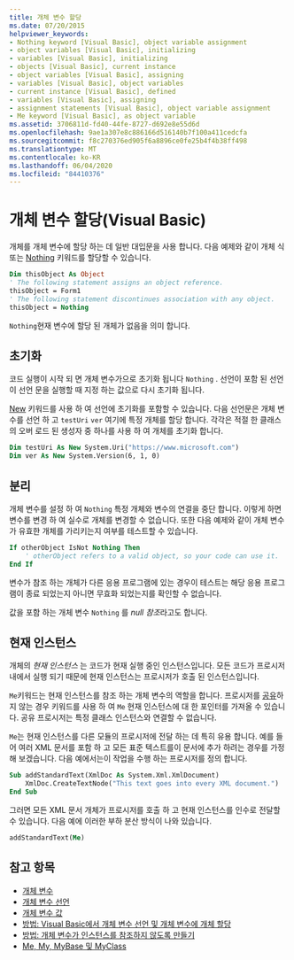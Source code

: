 ```yaml
---
title: 개체 변수 할당
ms.date: 07/20/2015
helpviewer_keywords:
- Nothing keyword [Visual Basic], object variable assignment
- object variables [Visual Basic], initializing
- variables [Visual Basic], initializing
- objects [Visual Basic], current instance
- object variables [Visual Basic], assigning
- variables [Visual Basic], object variables
- current instance [Visual Basic], defined
- variables [Visual Basic], assigning
- assignment statements [Visual Basic], object variable assignment
- Me keyword [Visual Basic], as object variable
ms.assetid: 3706811d-fd40-44fe-8727-d692e8e55d6d
ms.openlocfilehash: 9ae1a307e8c886166d516140b7f100a411cedcfa
ms.sourcegitcommit: f8c270376ed905f6a8896ce0fe25b4f4b38ff498
ms.translationtype: MT
ms.contentlocale: ko-KR
ms.lasthandoff: 06/04/2020
ms.locfileid: "84410376"
---
```

# <a name="object-variable-assignment-visual-basic"></a>개체 변수 할당(Visual Basic)

개체를 개체 변수에 할당 하는 데 일반 대입문을 사용 합니다. 다음 예제와 같이 개체 식 또는 [Nothing](../../../language-reference/nothing.md) 키워드를 할당할 수 있습니다.

```vb
Dim thisObject As Object
' The following statement assigns an object reference.
thisObject = Form1
' The following statement discontinues association with any object.
thisObject = Nothing
```

`Nothing`현재 변수에 할당 된 개체가 없음을 의미 합니다.

## <a name="initialization"></a>초기화

코드 실행이 시작 되 면 개체 변수가으로 초기화 됩니다 `Nothing` . 선언이 포함 된 선언이 선언 문을 실행할 때 지정 하는 값으로 다시 초기화 됩니다.

[New](../../../language-reference/operators/new-operator.md) 키워드를 사용 하 여 선언에 초기화를 포함할 수 있습니다. 다음 선언문은 개체 변수를 선언 하 고 `testUri` `ver` 여기에 특정 개체를 할당 합니다. 각각은 적절 한 클래스의 오버 로드 된 생성자 중 하나를 사용 하 여 개체를 초기화 합니다.

```vb
Dim testUri As New System.Uri("https://www.microsoft.com")
Dim ver As New System.Version(6, 1, 0)
```

## <a name="disassociation"></a>분리

개체 변수를 설정 하 여 `Nothing` 특정 개체와 변수의 연결을 중단 합니다. 이렇게 하면 변수를 변경 하 여 실수로 개체를 변경할 수 없습니다. 또한 다음 예제와 같이 개체 변수가 유효한 개체를 가리키는지 여부를 테스트할 수 있습니다.

```vb
If otherObject IsNot Nothing Then
    ' otherObject refers to a valid object, so your code can use it.
End If
```

변수가 참조 하는 개체가 다른 응용 프로그램에 있는 경우이 테스트는 해당 응용 프로그램이 종료 되었는지 아니면 무효화 되었는지를 확인할 수 없습니다.

값을 포함 하는 개체 변수 `Nothing` 를 *null 참조*라고도 합니다.

## <a name="current-instance"></a>현재 인스턴스

개체의 *현재 인스턴스* 는 코드가 현재 실행 중인 인스턴스입니다. 모든 코드가 프로시저 내에서 실행 되기 때문에 현재 인스턴스는 프로시저가 호출 된 인스턴스입니다.

`Me`키워드는 현재 인스턴스를 참조 하는 개체 변수의 역할을 합니다. 프로시저를 [공유](../../../language-reference/modifiers/shared.md)하지 않는 경우 키워드를 사용 하 여 `Me` 현재 인스턴스에 대 한 포인터를 가져올 수 있습니다. 공유 프로시저는 특정 클래스 인스턴스와 연결할 수 없습니다.

`Me`는 현재 인스턴스를 다른 모듈의 프로시저에 전달 하는 데 특히 유용 합니다. 예를 들어 여러 XML 문서를 포함 하 고 모든 표준 텍스트를이 문서에 추가 하려는 경우를 가정해 보겠습니다. 다음 예에서는이 작업을 수행 하는 프로시저를 정의 합니다.

```vb
Sub addStandardText(XmlDoc As System.Xml.XmlDocument)
    XmlDoc.CreateTextNode("This text goes into every XML document.")
End Sub
```

그러면 모든 XML 문서 개체가 프로시저를 호출 하 고 현재 인스턴스를 인수로 전달할 수 있습니다. 다음 예에 이러한 부하 분산 방식이 나와 있습니다.

```vb
addStandardText(Me)
```

## <a name="see-also"></a>참고 항목

- [개체 변수](object-variables.md)
- [개체 변수 선언](object-variable-declaration.md)
- [개체 변수 값](object-variable-values.md)
- [방법: Visual Basic에서 개체 변수 선언 및 개체 변수에 개체 할당](how-to-declare-an-object-variable-and-assign-an-object-to-it.md)
- [방법: 개체 변수가 인스턴스를 참조하지 않도록 만들기](how-to-make-an-object-variable-not-refer-to-any-instance.md)
- [Me, My, MyBase 및 MyClass](../../program-structure/me-my-mybase-and-myclass.md)

